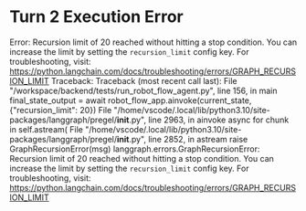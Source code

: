 # Turn 2 Execution Error

Error: Recursion limit of 20 reached without hitting a stop condition. You can increase the limit by setting the `recursion_limit` config key.
For troubleshooting, visit: https://python.langchain.com/docs/troubleshooting/errors/GRAPH_RECURSION_LIMIT
Traceback: Traceback (most recent call last):
  File "/workspace/backend/tests/run_robot_flow_agent.py", line 156, in main
    final_state_output = await robot_flow_app.ainvoke(current_state, {"recursion_limit": 20})
  File "/home/vscode/.local/lib/python3.10/site-packages/langgraph/pregel/__init__.py", line 2963, in ainvoke
    async for chunk in self.astream(
  File "/home/vscode/.local/lib/python3.10/site-packages/langgraph/pregel/__init__.py", line 2852, in astream
    raise GraphRecursionError(msg)
langgraph.errors.GraphRecursionError: Recursion limit of 20 reached without hitting a stop condition. You can increase the limit by setting the `recursion_limit` config key.
For troubleshooting, visit: https://python.langchain.com/docs/troubleshooting/errors/GRAPH_RECURSION_LIMIT
